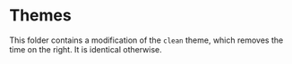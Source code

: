 # Themes

This folder contains a modification of the `clean` theme, which removes the time on the right. It is identical 
otherwise.
